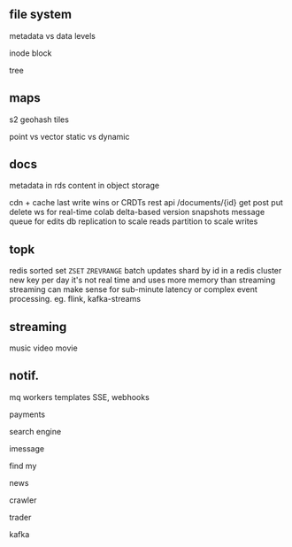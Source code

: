 ---
---
## file system
metadata vs data 
levels

inode
block

tree 

## maps
s2 
geohash
tiles

point vs vector
static vs dynamic 

## docs
metadata in rds
content in object storage

cdn + cache
last write wins or CRDTs
rest api
/documents/{id}
get post put delete
ws for real-time colab
delta-based version snapshots
message queue for edits
db replication to scale reads
partition to scale writes

## topk
redis sorted set `ZSET` `ZREVRANGE`
batch updates
shard by id in a redis cluster
new key per day
it's not real time and uses more memory than streaming
streaming can make sense for sub-minute latency or complex event processing. eg. flink, kafka-streams

## streaming
music
video
movie

## notif.
mq
workers
templates
SSE, webhooks


payments

search engine

imessage

find my

news

crawler

trader

kafka 


